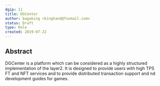 ```yaml
---
dgip: 11
title: DGCenter
author: bagaking <kinghand@foxmail.com>
status: Draft
type: Role
created: 2019-07-22
---
```


## Abstract

DGCenter is a platform which can be considered as a highly structured implementation of the layer2. It is designed to provide users with high TPS FT and NFT services and to provide distributed transaction support and nd development guides for games.
